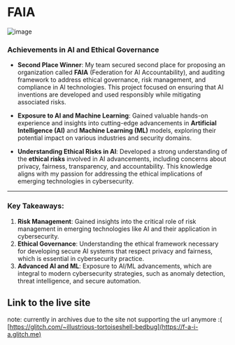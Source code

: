 # FAIA

![image](https://github.com/user-attachments/assets/2b1935f5-ae44-4522-8e65-9069dc105b77)


### Achievements in AI and Ethical Governance

- **Second Place Winner**: My team secured second place for proposing an organization called **FAIA** (Federation for AI Accountability), and auditing framework to address ethical governance, risk management, and compliance in AI technologies. This project focused on ensuring that AI inventions are developed and used responsibly while mitigating associated risks.
  
- **Exposure to AI and Machine Learning**: Gained valuable hands-on experience and insights into cutting-edge advancements in **Artificial Intelligence (AI)** and **Machine Learning (ML)** models, exploring their potential impact on various industries and security domains.

- **Understanding Ethical Risks in AI**: Developed a strong understanding of the **ethical risks** involved in AI advancements, including concerns about privacy, fairness, transparency, and accountability. This knowledge aligns with my passion for addressing the ethical implications of emerging technologies in cybersecurity.

---

### Key Takeaways:
1. **Risk Management**: Gained insights into the critical role of risk management in emerging technologies like AI and their application in cybersecurity.
2. **Ethical Governance**: Understanding the ethical framework necessary for developing secure AI systems that respect privacy and fairness, which is essential in cybersecurity practice.
3. **Advanced AI and ML**: Exposure to AI/ML advancements, which are integral to modern cybersecurity strategies, such as anomaly detection, threat intelligence, and secure automation.



## Link to the live site 
note: currently in archives due to the site not supporting the url anymore :(
[https://glitch.com/~illustrious-tortoiseshell-bedbug](https://f-a-i-a.glitch.me)



